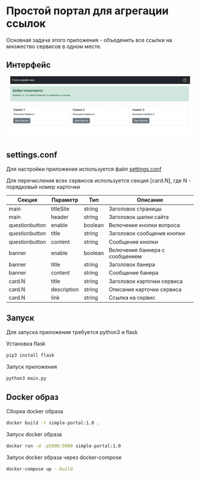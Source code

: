 # Простой портал для агрегации ссылок

Основная задача этого приложения - объеденить все ссылки на множество сервисов в одном месте.

## Интерфейс

![image](/images/interface.png)

## settings.conf

Для настройки приложения используется файл [settings.conf](app/settings.conf)

Для перечисления всех сервисов используется секция [card.N], где N - порядковый номер карточки

| Секция | Параметр | Тип | Описание |
|-----------|------|----|----------|
| main | titleSite | string | Заголовок страницы |
| main | header | string | Заголовок шапки сайта |
| questionbutton | enable | boolean | Включение кнопки вопроса |
| questionbutton | title | string | Заголовок сообщения кнопки |
| questionbutton | content | string | Сообщение кнопки |
| banner | enable | boolean | Включение баннера с сообщением |
| banner | title | string | Заголовок банера |
| banner | content | string | Сообщение банера |
| card.N | title | string | Заголовок карточки сервиса |
| card.N | description | string | Описание карточки сервиса |
| card.N | link | string | Ссылка на сервис |

## Запуск

Для запуска приложения требуется python3 и flask

Установка flask

```bash
pip3 install flask
```

Запуск приложения
```bash
python3 main.py
```

## Docker образ

Сборка docker образа
```bash
docker build -t simple-portal:1.0 .
```

Запуск docker образа
```bash
docker run -d -p5000:5000 simple-portal:1.0
```

Запуск docker образа через docker-compose
```bash
docker-compose up --build
```